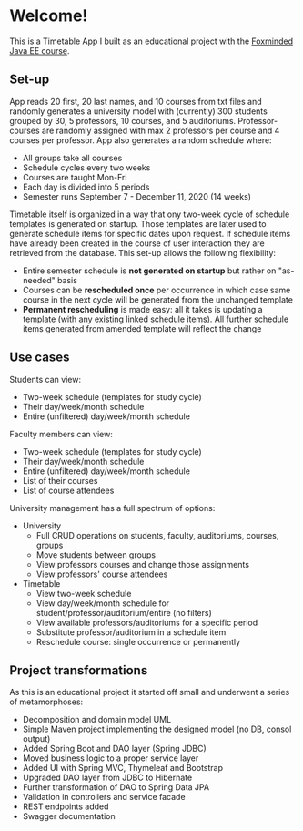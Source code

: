 # Welcome!
This is a Timetable App I built as an educational project with the [Foxminded Java EE course](https://foxminded.com.ua/ua/java/).

## Set-up
App reads 20 first, 20 last names, and 10 courses from txt files and randomly generates a university model with (currently) 300 students grouped by 30, 5 professors, 10 courses, and 5 auditoriums. Professor-courses are randomly assigned with max 2 professors per course and 4 courses per professor. App also generates a random schedule where:
* All groups take all courses
* Schedule cycles every two weeks
* Courses are taught Mon-Fri
* Each day is divided into 5 periods
* Semester runs September 7 - December 11, 2020 (14 weeks)

Timetable itself is organized in a way that ony two-week cycle of schedule templates is generated on startup. Those templates are later used to generate schedule items for specific dates upon request. If schedule items have already been created in the course of user interaction they are retrieved from the database. This set-up allows the following flexibility:
* Entire semester schedule is **not generated on startup** but rather on "as-needed" basis
* Courses can be **rescheduled once** per occurrence in which case same course in the next cycle will be generated from the unchanged template
* **Permanent rescheduling** is made easy: all it takes is updating a template (with any existing linked schedule items). All further schedule items generated from amended template will reflect the change

## Use cases
Students can view:
* Two-week schedule (templates for study cycle)
* Their day/week/month schedule
* Entire (unfiltered) day/week/month schedule

Faculty members can view:
* Two-week schedule (templates for study cycle)
* Their day/week/month schedule
* Entire (unfiltered) day/week/month schedule
* List of their courses
* List of course attendees

University management has a full spectrum of options:
* University
  * Full CRUD operations on students, faculty, auditoriums, courses, groups
  * Move students between groups
  * View professors courses and change those assignments
  * View professors' course attendees
* Timetable
  * View two-week schedule
  * View day/week/month schedule for student/professor/auditorium/entire (no filters)
  * View available professors/auditoriums for a specific period
  * Substitute professor/auditorium in a schedule item
  * Reschedule course: single occurrence or permanently


## Project transformations
As this is an educational project it started off small and underwent a series of metamorphoses:
* Decomposition and domain model UML
* Simple Maven project implementing the designed model (no DB, consol output)
* Added Spring Boot and DAO layer (Spring JDBC)
* Moved business logic to a proper service layer
* Added UI with Spring MVC, Thymeleaf and Bootstrap
* Upgraded DAO layer from JDBC to Hibernate
* Further transformation of DAO to Spring Data JPA
* Validation in controllers and service facade
* REST endpoints added
* Swagger documentation
